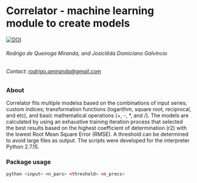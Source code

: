 # Correlator - machine learning module to create models
[![DOI](https://zenodo.org/badge/DOI/10.5281/zenodo.154379.svg)](https://doi.org/10.31223/osf.io/kj2vc)
###### *Rodrigo de Queiroga Miranda, and Josiclêda Domiciano Galvíncio*
###### Contact: rodrigo.qmiranda@gmail.com

### About
Correlator fits multiple modelss based on the combinations of input series; custom indices; transformation functions (logarithm, square root, reciprocal, and etc), and basic mathematical operations (+, -, *, and /). The models are calculated by using an exhaustive training iteration process  that selected the best results based on the highest coefficient of determination (r2) with the lowest Root Mean Square Error (RMSE). A threshold can be determined to avoid large files as output. The scripts were developed for the interpreter Python 2.7.15.

### Package usage
```r
python <input> <n_pars> <threshold> <n_procs>
```
